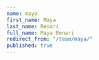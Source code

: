 ```yaml
---
name: maya
first_name: Maya
last_name: Benari
full_name: Maya Benari
redirect_from: "/team/maya/"
published: true
---
```


